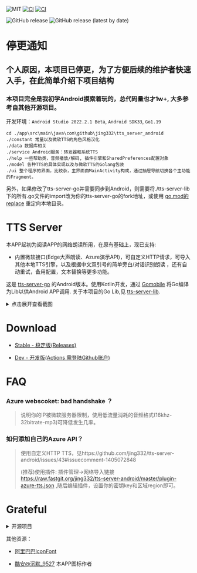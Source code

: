![MIT](https://img.shields.io/badge/license-MIT-green)
[![CI](https://github.com/jing332/tts-server-android/actions/workflows/release.yml/badge.svg)](https://github.com/jing332/tts-server-android/actions/workflows/release.yml)
[![CI](https://github.com/jing332/tts-server-android/actions/workflows/test.yml/badge.svg)](https://github.com/jing332/tts-server-android/actions/workflows/test.yml)

![GitHub release](https://img.shields.io/github/downloads/jing332/tts-server-android/total)
![GitHub release (latest by date)](https://img.shields.io/github/downloads/jing332/tts-server-android/latest/total)

# 停更通知

## 个人原因，本项目已停更，为了方便后续的维护者快速入手，在此简单介绍下项目结构

### 本项目完全是我初学Android摸索着玩的，总代码量也才1w+, 大多参考自其他开源项目。

开发环境：`Android Studio 2022.2.1 Beta`, `Android SDK33`, `Go1.19`
```
cd ./app\src\main\java\com\github\jing332\tts_server_android
./constant 常量以及微软TTS的角色风格汉化
./data 数据库相关
./service Android服务：转发器和系统TTS
./help 一些帮助类，音频播放/解码, 插件引擎和SharedPreferences配置对象
./model 各种TTS的具体实现以及与微软TTS的Golang包装
./ui 整个程序的界面，比较杂，主界面由MainActivity构成，通过抽屉导航切换各个主功能的Fragment。
```

另外，如果修改了tts-server-go并需要同步到Android，则需要将./tts-server-lib 下的所有.go文件的import改为你的tts-server-go的fork地址，或使用 [go.mod的replace](https://github.com/jing332/tts-server-android/blob/c87f39e5c37a2622bf82c5c1087be8874c0f219c/tts-server-lib/go.mod#L10) 重定向本地目录。

# TTS Server
本APP起初为阅读APP的网络朗读所用，在原有基础上，现已支持:

* 内置微软接口(Edge大声朗读、Azure演示API)，可自定义HTTP请求，可导入其他本地TTS引擎，以及根据中文双引号的简单旁白/对话识别朗读 ，还有自动重试，备用配置，文本替换等更多功能。

这是 [tts-server-go](https://github.com/jing332/tts-server-go) 的Android版本。使用Kotlin开发，通过 [Gomobile](https://pkg.go.dev/golang.org/x/mobile/cmd/gomobile) 将Go编译为Lib以供Android APP调用. 关于本项目的Go Lib,见 [tts-server-lib](./tts-server-lib).

<details>
  <summary>点击展开查看截图</summary>
  
> 左图为服务转发日志界面，用于阅读APP的网络朗读。<br>
右图为系统TTS配置界面，可被使用系统TTS的APP调用。

  <img src="./images/Screenshot_Main.png" height="150px">
  <img src="./images/Screenshot_SysTTS.png" height="150px">
  
</details>

# Download

* [Stable - 稳定版(Releases)](https://github.com/jing332/tts-server-android/releases)

* [Dev - 开发版(Actions 需登陆Github账户)](https://github.com/jing332/tts-server-android/actions)

# FAQ
### Azure webscoket: bad handshake ？
> 说明你的IP被微软服务器限制，使用低流量消耗的音频格式(16khz-32bitrate-mp3)可降低发生几率。

### 如何添加自己的Azure API？ 
> 使用自定义HTTP TTS，见https://github.com/jing332/tts-server-android/issues/43#issuecomment-1405072848
> 
> (推荐)使用插件: 插件管理->网络导入链接 https://raw.fastgit.org/jing332/tts-server-android/master/plugin-azure-tts.json ,随后编辑插件，设置你的密钥key和区域region即可。



# Grateful

<details>
  <summary>开源项目</summary>

| Android Application                                                             | Microsoft TTS                                                         |
|---------------------------------------------------------------------------------|-----------------------------------------------------------------------|
| [gedoor/legado](https://github.com/gedoor/legado)                               | [wxxxcxx/ms-ra-forwarder](https://github.com/wxxxcxx/ms-ra-forwarder) |
| [ag2s20150909/TTS](https://github.com/ag2s20150909/TTS)                         | [litcc/tts-server](https://github.com/litcc/tts-server)               |
| [benjaminwan/ChineseTtsTflite](https://github.com/benjaminwan/ChineseTtsTflite) | [asters1/tts](https://github.com/asters1/tts)                         |
| [yellowgreatsun/MXTtsEngine](https://github.com/yellowgreatsun/MXTtsEngine)     |
| [2dust/v2rayNG](https://github.com/2dust/v2rayNG)                               |

| Android Library                                                                                   | Description                                                                 |
|---------------------------------------------------------------------------------------------------|-----------------------------------------------------------------------------|
| [gedoor/rhino-android](https://github.com/gedoor/rhino-android)                                   | Give access to RhinoScriptEngine from the JSR223 interfaces on Android JRE. |
| [liangjingkanji/BRV](https://github.com/liangjingkanji/BRV)                                       | Android上最好的RecyclerView框架, 比 BRVAH 更简单强大                                    |
| [liangjingkanji/Net](https://github.com/liangjingkanji/Net)                                       | Android最好的网络请求工具, 比 Retrofit/OkGo 更简单易用                                     |
| [chibatching/kotpref](https://github.com/chibatching/kotpref)                                     | Android SharedPreferences delegation library for Kotlin                     |
| [google/ExoPlayer](https://github.com/google/ExoPlayer)                                           | An extensible media player for Android                                      |
| [material-components-android](https://github.com/material-components/material-components-android) | Modular and customizable Material Design UI components for Android          |
| [kotlinx.serialization](https://github.com/Kotlin/kotlinx.serialization/)                         | Kotlin multiplatform / multi-format serialization                           |
| [kotlinx.coroutine](https://github.com/Kotlin/kotlinx.coroutines)                                 | Library support for Kotlin coroutines                                       |

</details>

其他资源：
* [阿里巴巴IconFont](https://www.iconfont.cn/)
 
* [酷安@沉默_9527](https://www.coolapk.com/u/230844) 本APP图标作者
